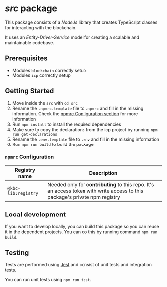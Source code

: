 # _src_ package

This package consists of a _NodeJs_ library that creates TypeScript classes for interacting with the blockchain.

It uses an _Entity-Driver-Service_ model for creating a scalable and maintainable codebase.

## Prerequisites
- Modules `blockchain` correctly setup
- Modules `icp` correctly setup

## Getting Started

1. Move inside the `src` with `cd src`
2. Rename the `.npmrc.template` file to `.npmrc` and fill in the missing information. Check the [npmrc Configuration section](#npmrc-configuration) for more information
3. Run `npm install` to install the required dependencies 
4. Make sure to copy the declarations from the icp project by running `npm run get-declarations`
5. Rename the `.env.template` file to `.env` and fill in the missing information
6. Run `npm run build` to build the package

### `npmrc` Configuration

| Registry name              | Description                                                                                                                                                                                                     |
|----------------------------|-----------------------------------------------------------------------------------------------------------------------------------------------------------------------------------------------------------------|
| `@kbc-lib:registry`        | Needed only for **contributing** to this repo. It's an access token with write access to this package's private npm registry                                                                                    |

## Local development

If you want to develop locally, you can build this package so you can reuse it in the dependent projects. You can do this by running command `npm run build`.

## Testing

Tests are performed using [Jest](https://jestjs.io/) and consist of unit tests and integration tests.

You can run unit tests using `npm run test`.
